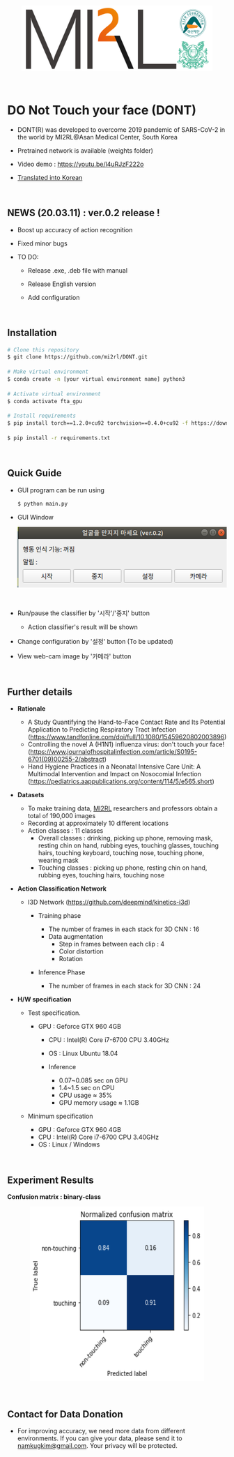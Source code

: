 <p align="center"><img src='./imgs/MI2RL_logo.png' width="440" height="150"></p>
<br>

# DO Not Touch your face (DONT)

* DONT(R) was developed to overcome 2019 pandemic of SARS-CoV-2 in the world by MI2RL@Asan Medical Center, South Korea  

* Pretrained network is available (weights folder)  

* Video demo  : https://youtu.be/l4uRJzF222o

* [Translated into Korean](https://github.com/mi2rl/DONT/blob/master/README_KOREAN.md)

<br>

## NEWS (20.03.11) : ver.0.2 release !

* Boost up accuracy of action recognition  

* Fixed minor bugs    

* TO DO:

  * Release .exe, .deb file with manual

  * Release English version

  * Add configuration 
  
    

<br>

## Installation

```bash
# Clone this repository
$ git clone https://github.com/mi2rl/DONT.git

# Make virtual environment
$ conda create -n [your virtual environment name] python3

# Activate virtual environment
$ conda activate fta_gpu

# Install requirements
$ pip install torch==1.2.0+cu92 torchvision==0.4.0+cu92 -f https://download.pytorch.org/whl/torch_stable.html

$ pip install -r requirements.txt
```

  <br>


## Quick Guide

* GUI program can be run using

  ```bash
  $ python main.py
  ```



* GUI Window  

  <p align="center"><img src='./imgs/GUI.png' width="500" height="139"></p><br>  
* Run/pause the classifier by '시작'/'중지' button
  
  * Action classifier's result will be shown 
  
* Change configuration by '설정' button (To be updated)
* View web-cam image by '카메라' button   

<br>


## Further details

* **Rationale**
    * A Study Quantifying the Hand-to-Face Contact Rate and Its Potential Application to Predicting Respiratory Tract Infection (https://www.tandfonline.com/doi/full/10.1080/15459620802003896)
    * Controlling the novel A (H1N1) influenza virus: don't touch your face! (https://www.journalofhospitalinfection.com/article/S0195-6701(09)00255-2/abstract)
    * Hand Hygiene Practices in a Neonatal Intensive Care Unit: A Multimodal Intervention and Impact on Nosocomial Infection (https://pediatrics.aappublications.org/content/114/5/e565.short)  
      


* **Datasets**
  
    * To make training data, [MI2RL](https://www.mi2rl.co/) researchers and professors obtain a total of 190,000 images
    * Recording at approximately 10 different locations  
    * Action classes : 11 classes 
      * Overall classes : drinking, picking up phone, removing mask, resting chin on hand, rubbing eyes, touching glasses, touching hairs, touching keyboard, touching nose, touching phone, wearing mask
      * Touching classes : picking up phone, resting chin on hand, rubbing eyes, touching hairs, touching nose
        
    
* **Action Classification Network**
  * I3D Network (https://github.com/deepmind/kinetics-i3d)   
    * Training phase
        * The number of  frames in each stack for 3D CNN : 16
        * Data augmentation
          * Step in frames between each clip : 4
          * Color distortion
          * Rotation
        
    * Inference Phase
      * The number of  frames in each stack for 3D CNN : 24
        
  
* **H/W specification**

    * Test specification.
      
      * GPU : Geforce GTX 960 4GB
        * CPU : Intel(R) Core i7-6700 CPU 3.40GHz 
        * OS : Linux Ubuntu 18.04
        * Inference
        
          * 0.07~0.085 sec on GPU
          * 1.4~1.5 sec on CPU
          * CPU usage  ≈ 35%  
          * GPU memory usage ≈  1.1GB
            
        
    * Minimum specification


      * GPU : Geforce GTX 960 4GB
      * CPU : Intel(R) Core i7-6700 CPU 3.40GHz 
      * OS : Linux / Windows  
        

<br>

## Experiment Results

**Confusion matrix : binary-class**
<br>

<p align="center"><img src='./imgs/result_confusion_binary.png' width="400" height="400"></p><br>

## Contact for Data Donation 

* For improving accuracy, we need more data from different environments. 
  If you can give your data, please send it to namkugkim@gmail.com. Your privacy will be protected.

